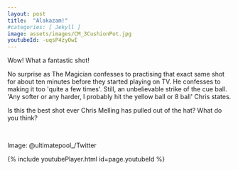 ```yaml
---
layout: post
title:  "Alakazam!"
#categories: [ Jekyll ]
image: assets/images/CM_3CushionPot.jpg
youtubeId: -uqsP4zyOwI
---
```

Wow!  What a fantastic shot!<br>
  
No surprise as The Magician confesses to practising that exact same shot for about ten minutes before they started playing on TV.  He confesses to making it too 'quite a few times'.
Still, an unbelievable strike of the cue ball.  'Any softer or any harder, I probably hit the yellow ball or 8 ball' Chris states.<br>

<p>Is this the best shot ever Chris Melling has pulled out of the hat? What do you think? </p><br>
<!--
<style>
.video-holder {
  position: relative;
  width: 100%;
  height: 0;
  padding-bottom: 56.25%;
  overflow: hidden;
}
.video-holder iframe {
  position: absolute;
  top: 0;
  left: 0;
  width: 100%;
  height: 100%;
}
</style>
<div class="video-holder">
  <iframe width="380"
          height="300" 
          src="https://www.youtube.com/embed/-uqsP4zyOwI" 
          frameborder="0" 
          allowfullscreen></iframe>
</div> -->

Image: @ultimatepool_/Twitter

{% include youtubePlayer.html id=page.youtubeId %}